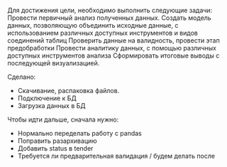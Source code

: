 Для достижения цели, необходимо выполнить следующие задачи:
Провести первичный анализ полученных данных. Создать модель данных, позволяющую объединить исходные данные, с использованием различных доступных инструментов и видов соединений таблиц
Проверить данные на валидность, провести этап предобработки
Провести аналитику данных, с помощью различных доступных инструментов анализа
Сформировать итоговые выводы с последующей визуализацией.

Сделано:
- Скачивание, распаковка файлов.
- Подключение к БД
- Загрузка данных в БД

Чтобы идти дальше, сначала нужно:
- Нормально переделать работу с pandas
- Поправить разархивацию
- Добавить status в tender
- Требуется ли предварительная валидация / будем делать после 
